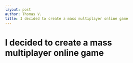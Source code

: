 ```yaml
---
layout: post
author: Thomas V.
title: I decided to create a mass multiplayer online game
---
```

# I decided to create a mass multiplayer online game
